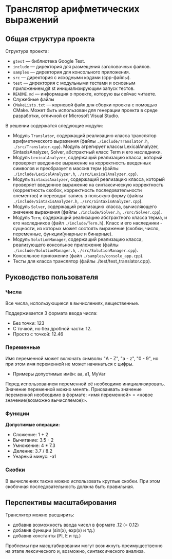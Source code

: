 # Транслятор арифметических выражений

## Общая структура проекта

Структура проекта:

  - `gtest` — библиотека Google Test.
  - `include` — директория для размещения заголовочных файлов.
  - `samples` — директория для консольного приложения.
  - `src` — директория с исходными кодами (cpp-файлы).
  - `test` — директория с модульными тестами и основным приложением,git st
    инициализирующим запуск тестов.
  - `README.md` — информация о проекте, которую вы сейчас читаете.
  - Служебные файлы
  - `CMakeLists.txt` — корневой файл для сборки проекта с помощью CMake. Может
    быть использован для генерации проекта в среде разработки, отличной от
    Microsoft Visual Studio.

В решении содержатся следующие модули:

  - Модуль `Translator`, содержащий реализацию класса транслятор арифметического выражения (файлы 
    `./include/Translator.h`, `./src/Translator.cpp`). Модуль агрегирует классы LexicalAnalyzer,
    SintaxisAnalyzer, Solver, абстрактный класс Term и его наследники.
  - Модуль `LexicalAnalyzer`, содержащий реализацию класса, который проверяет введенное выражение
    на корректность введенных символов и преобразует в массив терм (файлы `./include/LexicalAnalyzer.h`,
    `./src/LexicalAnalyzer.cpp`). 
  - Модуль `SintaxisAnalyzer`, содержащий реализацию класса, который проверяет введенное выражение
    на синтаксическую корректность (корректность скобок, корректность последовательности элементов)
    и переводит запись в польскую форму (файлы `./include/SintaxisAnalyzer.h`, `./src/SintaxisAnalyzer.cpp`). 
  - Модуль `Solver`, содержащий реализацию класса, вычисляющего значение выражения (файлы 
    `./include/Solver.h`, `./src/Solver.cpp`).
  - Модуль `Term`, содержащий реализацию абстрактного класса терма, и его наследников (файл `./include/Term.h`).
    Класс и его наследники - сущности, из которых может состоять выражение (скобки, число,
    переменные, функции(унарные и бинарные).
  - Модуль `SolutionManager`, содержащий реализацию класса, реализующего консольное приложение (файлы 
    `./include/SolutionManager.h`, `./src/SolutionManager.cpp`).
  - Консольное приложение (файл `./samples/console_app.cpp`).
  - Тесты для класса транслятор (файлы ./test/test_translator.cpp).

## Руководство пользователя

### Числа
 
Все числа, использующиеся в вычислениях, вещественные.

Поддерживается 3 формата ввода числа:
  - Без точки: 123
  - С точкой, но без дробной части: 12.
  - Просто с точкой: 12.46

### Переменные

Имя переменной может включать символы "A - Z", "a - z", "0 - 9", но при этом имя переменной не может начинаться с цифры.
 - Примеры допустимых имён: aa, a1, MyVar

Перед использованием переменной её необходимо инициализировать. Значение переменной можно менять.
Присваивать значение переменной необходимо в формате: <имя переменной> = <новое значение(возможно вычисляемое)>.

### Функции

__Допустимые операции:__
 
 - Сложение: 1 + 2
 - Вычитание: 3.5 - 2
 - Умножение: 4 * 7.3
 - Деление: 3.7 / 8.2
 - Унарный минус: -a1

### Скобки

В вычислениях также можно использовать круглые скобки.
При этом скобочная последовательность должна быть правильная.

## Перспективы масштабирования 

Транслятор можно расширить:
 - добавив возможность ввода чисел в формате .12 (= 0.12)
 - добавив функции (sin(x), exp(x) и тд.)
 - добавив константы (PI, E и тд.)

Проблемы при масштабировании могут возникнуть преимущественно на этапе лексического и, возможно, синтаксического анализа.









